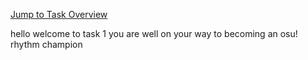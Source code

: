 [Jump to Task Overview](../../../../README.md)

hello welcome to task 1 you are well on your way to becoming an osu! rhythm champion
